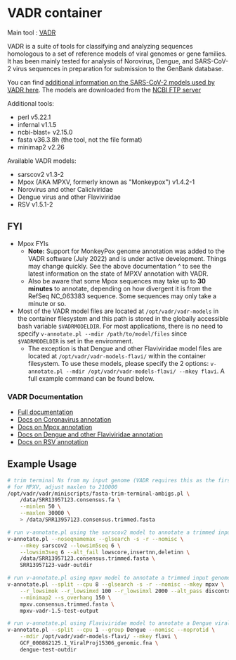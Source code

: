 # VADR container

Main tool : [VADR](https://github.com/ncbi/vadr)

VADR is a suite of tools for classifying and analyzing sequences homologous to a set of reference models of viral genomes or gene families. It has been mainly tested for analysis of Norovirus, Dengue, and SARS-CoV-2 virus sequences in preparation for submission to the GenBank database.

You can find [additional information on the SARS-CoV-2 models used by VADR here](https://github.com/ncbi/vadr/wiki/Coronavirus-annotation#sarscov2models). The models are downloaded from the [NCBI FTP server](https://ftp.ncbi.nlm.nih.gov/pub/nawrocki/vadr-models/sarscov2/)

Additional tools:

- perl v5.22.1
- infernal v1.1.5
- ncbi-blast+ v2.15.0
- fasta v36.3.8h (the tool, not the file format)
- minimap2 v2.26

Available VADR models:

- sarscov2 v1.3-2
- Mpox (AKA MPXV, formerly known as "Monkeypox") v1.4.2-1
- Norovirus and other Caliciviridae
- Dengue virus and other Flaviviridae
- RSV v1.5.1-2

## FYI

- Mpox FYIs
  - **Note:** Support for MonkeyPox genome annotation was added to the VADR software (July 2022) and is under active development. Things may change quickly. See the above documentation ^ to see the latest information on the state of MPXV annotation with VADR.
  - Also be aware that some Mpox sequences may take up to **30 minutes** to annotate, depending on how divergent it is from the RefSeq NC_063383 sequence. Some sequences may only take a minute or so.
- Most of the VADR model files are located at `/opt/vadr/vadr-models` in the container filesystem and this path is stored in the globally accessible bash variable `$VADRMODELDIR`. For most applications, there is no need to specify `v-annotate.pl --mdir /path/to/model/files` since `$VADRMODELDIR` is set in the environment.
  - The exception is that Dengue and other Flaviviridae model files are located at `/opt/vadr/vadr-models-flavi/` within the container filesystem. To use these models, please specify the 2 options: `v-annotate.pl --mdir /opt/vadr/vadr-models-flavi/ --mkey flavi`. A full example command can be found below.

### VADR Documentation

- [Full documentation](https://github.com/ncbi/vadr#vadr-documentation-)
- [Docs on Coronavirus annotation](https://github.com/ncbi/vadr/wiki/Coronavirus-annotation)
- [Docs on Mpox annotation](https://github.com/ncbi/vadr/wiki/Monkeypox-virus-annotation)
- [Docs on Dengue and other Flaviviridae annotation](https://github.com/ncbi/vadr/wiki/Available-VADR-model-files#dengue-virus-and-other-flaviviridae-refseq-vadr-models)
- [Docs on RSV annotation](https://github.com/ncbi/vadr/wiki/RSV-annotation)

## Example Usage

```bash
# trim terminal Ns from my input genome (VADR requires this as the first step)
# for MPXV, adjust maxlen to 210000
/opt/vadr/vadr/miniscripts/fasta-trim-terminal-ambigs.pl \
    /data/SRR13957123.consensus.fa \
    --minlen 50 \
    --maxlen 30000 \
    > /data/SRR13957123.consensus.trimmed.fasta

# run v-annotate.pl using the sarscov2 model to annotate a trimmed input genome
v-annotate.pl --noseqnamemax --glsearch -s -r --nomisc \
    --mkey sarscov2 --lowsim5seq 6 \
    --lowsim3seq 6 --alt_fail lowscore,insertnn,deletinn \
    /data/SRR13957123.consensus.trimmed.fasta \
    SRR13957123-vadr-outdir

# run v-annotate.pl using mpxv model to annotate a trimmed input genome
v-annotate.pl --split --cpu 8 --glsearch -s -r --nomisc --mkey mpxv \
    --r_lowsimok --r_lowsimxd 100 --r_lowsimxl 2000 --alt_pass discontn,dupregin \
    --minimap2 --s_overhang 150 \
    mpxv.consensus.trimmed.fasta \
    mpxv-vadr-1.5-test-output

# run v-annotate.pl using Flaviviridae model to annotate a Dengue viral genome
v-annotate.pl --split --cpu 1 --group Dengue --nomisc --noprotid \
    --mdir /opt/vadr/vadr-models-flavi/ --mkey flavi \
    GCF_000862125.1_ViralProj15306_genomic.fna \
    dengue-test-outdir
```

